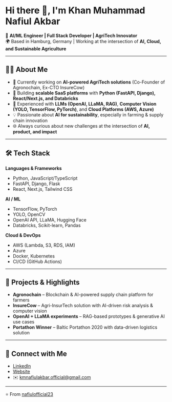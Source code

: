 # Hi there 👋, I'm Khan Muhammad Nafiul Akbar  

🚀 **AI/ML Engineer | Full Stack Developer | AgriTech Innovator**  
🌍 Based in Hamburg, Germany | Working at the intersection of **AI, Cloud, and Sustainable Agriculture**  

---

## 👨‍💻 About Me  
- 🔭 Currently working on **AI-powered AgriTech solutions** (Co-Founder of Agronochain, Ex-CTO InsureCow)  
- 🌱 Building **scalable SaaS platforms** with **Python (FastAPI, Django), React/Next.js, and Databricks**  
- 🤖 Experienced with **LLMs (OpenAI, LLaMA, RAG)**, **Computer Vision (YOLO, TensorFlow, PyTorch)**, and **Cloud Platforms (AWS, Azure)**  
- 💡 Passionate about **AI for sustainability**, especially in farming & supply chain innovation  
- 🌐 Always curious about new challenges at the intersection of **AI, product, and impact**  

---

## 🛠️ Tech Stack  

**Languages & Frameworks**  
- Python, JavaScript/TypeScript  
- FastAPI, Django, Flask  
- React, Next.js, Tailwind CSS  

**AI / ML**  
- TensorFlow, PyTorch  
- YOLO, OpenCV  
- OpenAI API, LLaMA, Hugging Face  
- Databricks, Scikit-learn, Pandas  

**Cloud & DevOps**  
- AWS (Lambda, S3, RDS, IAM)  
- Azure  
- Docker, Kubernetes  
- CI/CD (GitHub Actions)  

---

## 🌱 Projects & Highlights  
- **Agronochain** – Blockchain & AI-powered supply chain platform for farmers  
- **InsureCow** – Agri-InsurTech solution with AI-driven risk analysis & computer vision  
- **OpenAI + LLaMA experiments** – RAG-based prototypes & generative AI use cases  
- **Portathon Winner** – Baltic Portathon 2020 with data-driven logistics solution  

---

## 🤝 Connect with Me  
- [LinkedIn](https://www.linkedin.com/in/km-nafiul-akbar)  
- [Website](https://nafiulakbar.xyz)  
- ✉️ kmnafiulakbar.official@gmail.com  

---

⭐️ From [nafiulofficial23](https://github.com/nafiulofficial23/)
